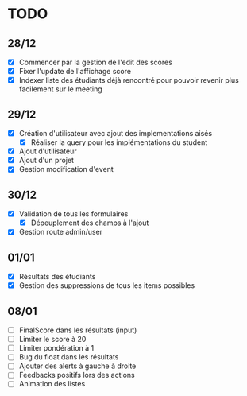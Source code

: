 # TODO
## 28/12
- [x] Commencer par la gestion de l'edit des scores
- [x] Fixer l'update de l'affichage score
- [x] Indexer liste des étudiants déjà rencontré pour pouvoir revenir plus facilement sur le meeting

## 29/12

- [x] Création d'utilisateur avec ajout des implementations aisés
    - [x] Réaliser la query pour les implémentations du student
- [x] Ajout d'utilisateur
- [x] Ajout d'un projet
- [x] Gestion modification d'event

## 30/12

- [x] Validation de tous les formulaires
    - [x] Dépeuplement des champs à l'ajout
- [x] Gestion route admin/user

## 01/01

- [x] Résultats des étudiants
- [x] Gestion des suppressions de tous les items possibles

## 08/01

- [ ] FinalScore dans les résultats (input)
- [ ] Limiter le score à 20
- [ ] Limiter pondération à 1
- [ ] Bug du float dans les résultats
- [ ] Ajouter des alerts à gauche à droite
- [ ] Feedbacks positifs lors des actions
- [ ] Animation des listes